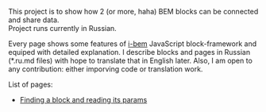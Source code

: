 This project is to show how 2 (or more, haha) BEM blocks can be connected and
share data.<br/>
Project runs currently in Russian.

Every page shows some features of
[i-bem](https://github.com/bem/bem-bl/tree/master/blocks-common/i-bem)
JavaScript block-framework and
equiped with detailed explanation. I describe blocks and pages in Russian
(*.ru.md files) with hope to translate that in English later. Also, I am open to
any contribution: either imporving code or translation work.

List of pages:

 * [Finding a block and reading its params](https://github.com/toivonen/bem-love/blob/master/desktop.bundles/ask-her-what-music-she-likes/ask-her-what-music-she-likes.ru.md)
